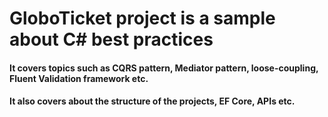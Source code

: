# GloboTicket project is a sample about C# best practices
#### It covers topics such as CQRS pattern, Mediator pattern, loose-coupling, Fluent Validation framework etc.
#### It also covers about the structure of the projects, EF Core, APIs etc.
